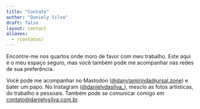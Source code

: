 ```yaml
---
title: "Contato"
author: "Daniely Silva"
draft: false
layout: contact
aliases:
  - /contatos/
---
```


Encontre-me nos quartos onde moro de favor com meu trabalho. Este aqui é o meu espaço seguro, mas você também pode me acompanhar nas redes de sua preferência.

Você pode me acompanhar no Mastodon ([@danylamirinda@ursal.zone](https://ursal.zone/@danylamirinda)) e bater um papo. No Instagram ([@danielydasilva_](https://www.instagram.com/danielydasilva_/)), mesclo as fotos artísticas, do trabalho e pessoais. Também pode se comunicar comigo em [contato@danielysilva.com.br](mailto:contato@danielysilva.com.br).
